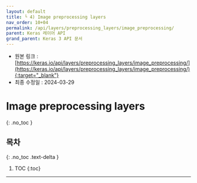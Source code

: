 ```yaml
---
layout: default
title: └ 4) Image preprocessing layers
nav_order: 10+04
permalink: /api/layers/preprocessing_layers/image_preprocessing/
parent: Keras 레이어 API
grand_parent: Keras 3 API 문서
---
```


* 원본 링크 : [https://keras.io/api/layers/preprocessing_layers/image_preprocessing/](https://keras.io/api/layers/preprocessing_layers/image_preprocessing/){:target="_blank"}
* 최종 수정일 : 2024-03-29

# Image preprocessing layers
{: .no_toc }

## 목차
{: .no_toc .text-delta }

1. TOC
{:toc}

---
